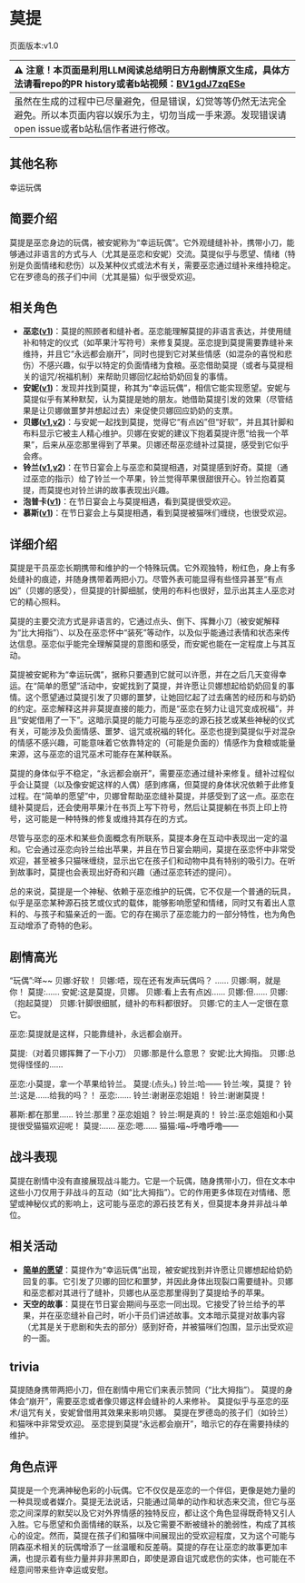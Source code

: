 # 莫提
页面版本:v1.0
 

| :warning: 注意！本页面是利用LLM阅读总结明日方舟剧情原文生成，具体方法请看repo的PR history或者b站视频：[BV1gdJ7zqESe](https://www.bilibili.com/video/BV1gdJ7zqESe/)         |
|:----------------------------|
| 虽然在生成的过程中已尽量避免，但是错误，幻觉等等仍然无法完全避免。所以本页面内容以娱乐为主，切勿当成一手来源。发现错误请open issue或者b站私信作者进行修改。|



## 其他名称
幸运玩偶
## 简要介绍
莫提是巫恋身边的玩偶，被安妮称为“幸运玩偶”。它外观缝缝补补，携带小刀，能够通过非语言的方式与人（尤其是巫恋和安妮）交流。莫提似乎与愿望、情绪（特别是负面情绪和悲伤）以及某种仪式或法术有关，需要巫恋通过缝补来维持稳定。它在罗德岛的孩子们中间（尤其是猫）似乎很受欢迎。
## 相关角色
-   **巫恋([v1](char_254_vodfox.md))**：莫提的照顾者和缝补者。巫恋能理解莫提的非语言表达，并使用缝补和特定的仪式（如苹果汁写符号）来修复莫提。巫恋提到莫提需要靠缝补来维持，并且它“永远都会崩开”，同时也提到它对某些情感（如混杂的喜悦和悲伤）不感兴趣，似乎以特定的负面情绪为食粮。巫恋借助莫提（或者与莫提相关的诅咒/祝福机制）来帮助贝娜回忆起给奶奶回复的事情。
-   **安妮([v1](extended_char_an_ni.md))**：发现并找到莫提，称其为“幸运玩偶”，相信它能实现愿望。安妮与莫提似乎有某种默契，认为莫提是她的朋友。她借助莫提引发的效果（尽管结果是让贝娜做噩梦并想起过去）来促使贝娜回应奶奶的支票。
-   **贝娜([v1](char_369_bena.md),[v2](../char_v3/char_369_bena.md))**：与安妮一起找到莫提，觉得它“有点凶”但“好软”，并且其针脚和布料显示它被主人精心维护。贝娜在安妮的建议下抱着莫提许愿“给我一个苹果”，后来从巫恋那里得到了苹果。贝娜还帮巫恋缝补过莫提，感受到它似乎会疼。
-   **铃兰([v1](char_358_lisa.md),[v2](../char_v3/char_358_lisa.md))**：在节日宴会上与巫恋和莫提相遇，对莫提感到好奇。莫提（通过巫恋的指示）给了铃兰一个苹果，铃兰觉得苹果很甜很开心。铃兰抱着莫提，而莫提也对铃兰讲的故事表现出兴趣。
-   **泡普卡([v1](char_281_popka.md))**：在节日宴会上与莫提相遇，看到莫提很受欢迎。
-   **慕斯([v1](char_185_frncat.md))**：在节日宴会上与莫提相遇，看到莫提被猫咪们缠绕，也很受欢迎。
## 详细介绍
莫提是干员巫恋长期携带和维护的一个特殊玩偶。它外观独特，粉红色，身上有多处缝补的痕迹，并随身携带着两把小刀。尽管外表可能显得有些怪异甚至“有点凶”（贝娜的感受），但莫提的针脚细腻，使用的布料也很好，显示出其主人巫恋对它的精心照料。

莫提的主要交流方式是非语言的，它通过点头、倒下、挥舞小刀（被安妮解释为“比大拇指”）、以及在巫恋怀中“装死”等动作，以及似乎能通过表情和状态来传达信息。巫恋似乎能完全理解莫提的意图和感受，而安妮也能在一定程度上与其互动。

莫提被安妮称为“幸运玩偶”，据称只要遇到它就可以许愿，并在之后几天变得幸运。在“简单的愿望”活动中，安妮找到了莫提，并许愿让贝娜想起给奶奶回复的事情。这个愿望通过莫提引发了贝娜的噩梦，让她回忆起了过去痛苦的经历和与奶奶的约定。巫恋解释这并非莫提直接的能力，而是“巫恋在努力让诅咒变成祝福”，并且“安妮借用了一下”。这暗示莫提的能力可能与巫恋的源石技艺或某些神秘的仪式有关，可能涉及负面情感、噩梦、诅咒或祝福的转化。巫恋也提到莫提似乎对混杂的情感不感兴趣，可能意味着它依靠特定的（可能是负面的）情感作为食粮或能量来源，这与巫恋的诅咒巫术可能存在某种联系。

莫提的身体似乎不稳定，“永远都会崩开”，需要巫恋通过缝补来修复。缝补过程似乎会让莫提（以及像安妮这样的人偶）感到疼痛，但莫提的身体状况依赖于此修复过程。在“简单的愿望”中，贝娜曾帮助巫恋缝补莫提，并感受到了这一点。巫恋在缝补莫提后，还会使用苹果汁在书页上写下符号，然后让莫提躺在书页上印上符号，这可能是一种特殊的修复或维持其存在的方式。

尽管与巫恋的巫术和某些负面概念有所联系，莫提本身在互动中表现出一定的温和。它会通过巫恋向铃兰给出苹果，并且在节日宴会期间，莫提在巫恋怀中非常受欢迎，甚至被多只猫咪缠绕，显示出它在孩子们和动物中具有特别的吸引力。在听到故事时，莫提也会表现出好奇和兴趣（通过巫恋转述的提问）。

总的来说，莫提是一个神秘、依赖于巫恋维护的玩偶，它不仅是一个普通的玩具，似乎是巫恋某种源石技艺或仪式的载体，能够影响愿望和情绪，同时又有着出人意料的、与孩子和猫亲近的一面。它的存在揭示了巫恋能力的一部分特性，也为角色互动增添了奇特的色彩。
## 剧情高光
“玩偶”:咩~~
贝娜:好软！
贝娜:唔，现在还有发声玩偶吗？
......
贝娜:啊，就是你！
莫提:......
安妮:这是莫提，贝娜。
贝娜:看上去有点凶......
贝娜:但......
贝娜:（抱起莫提）
贝娜:针脚很细腻，缝补的布料都很好。
贝娜:它的主人一定很在意它。

巫恋:莫提就是这样，只能靠缝补，永远都会崩开。

莫提:（对着贝娜挥舞了一下小刀）
贝娜:那是什么意思？
安妮:比大拇指。
贝娜:总觉得怪怪的......

巫恋:小莫提，拿一个苹果给铃兰。
莫提:(点头。)
铃兰:哈——
铃兰:唉，莫提？
铃兰:这是......给我的吗？！
巫恋:......
铃兰:谢谢巫恋姐姐！
铃兰:谢谢莫提！

慕斯:都在那里......
铃兰:那里？巫恋姐姐？
铃兰:啊是真的！
铃兰:巫恋姐姐和小莫提很受猫猫欢迎呢！
莫提:......
巫恋:嗯......
猫猫:喵~呼噜呼噜——
## 战斗表现
莫提在剧情中没有直接展现战斗能力。它是一个玩偶，随身携带小刀，但在文本中这些小刀仅用于非战斗的互动（如“比大拇指”）。它的作用更多体现在对情绪、愿望或神秘仪式的影响上，这可能与巫恋的源石技艺有关，但莫提本身并非战斗单位。
## 相关活动
-   **[简单的愿望](../stories/story_bena_set_1.md)**：莫提作为“幸运玩偶”出现，被安妮找到并许愿让贝娜想起给奶奶回复的事。它引发了贝娜的回忆和噩梦，并因此身体出现裂口需要缝补。贝娜和巫恋都对其进行了缝补，贝娜也从巫恋那里得到了莫提给予的苹果。
-   **天空的故事**：莫提在节日宴会期间与巫恋一同出现。它接受了铃兰给予的苹果，并在巫恋缝补自己时，听小干员们讲述故事。文本暗示莫提对故事内容（尤其是关于悲剧和失去的部分）感到好奇，并被猫咪们包围，显示出受欢迎的一面。
## trivia
莫提随身携带两把小刀，但在剧情中用它们来表示赞同（“比大拇指”）。
莫提的身体会“崩开”，需要巫恋或者像贝娜这样会缝补的人来修补。
莫提似乎与巫恋的巫术/诅咒有关，安妮曾借用其效果来影响贝娜。
莫提在罗德岛的孩子们（如铃兰）和猫咪中非常受欢迎。
巫恋提到莫提“永远都会崩开”，暗示它的存在需要持续的维护。
## 角色点评
莫提是一个充满神秘色彩的小玩偶。它不仅仅是巫恋的一个伴侣，更像是她力量的一种具现或者媒介。莫提无法说话，只能通过简单的动作和状态来交流，但它与巫恋之间深厚的默契以及它对外界情感的独特反应，都让这个角色显得既奇特又引人入胜。它与愿望和负面情绪的联系，以及它需要不断被缝补的脆弱性，构成了其核心的设定。然而，莫提在孩子们和猫咪中间展现出的受欢迎程度，又为这个可能与阴森巫术相关的玩偶增添了一丝温暖和反差萌。莫提的存在让巫恋的故事更加丰满，也提示着有些力量并非非黑即白，即使是源自诅咒或悲伤的实体，也可能在不经意间带来些许幸运或安慰。